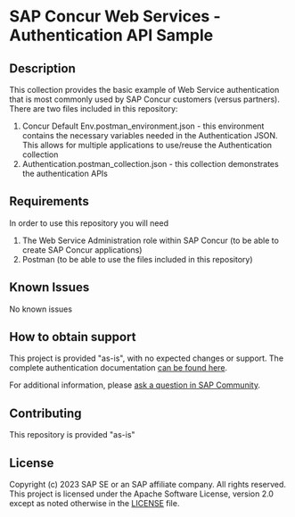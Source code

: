# SAP Concur Web Services - Authentication API Sample

## Description
This collection provides the basic example of Web Service authentication that is most commonly used by SAP Concur customers (versus partners).  There are two files included in this repository:

1) Concur Default Env.postman_environment.json - this environment contains the necessary variables needed in the Authentication JSON.  This allows for multiple applications to use/reuse the Authentication collection
2) Authentication.postman_collection.json - this collection demonstrates the authentication APIs
<!-- Please include SEO-friendly description -->

## Requirements
In order to use this repository you will need
1) The Web Service Administration role within SAP Concur (to be able to create SAP Concur applications)
2) Postman (to be able to use the files included in this repository)

## Known Issues
No known issues
<!-- You may simply state "No known issues. -->

## How to obtain support
This project is provided "as-is", with no expected changes or support.
The complete authentication documentation [can be found here](https://developer.concur.com/api-reference/authentication/getting-started.html).

For additional information, please [ask a question in SAP Community](https://answers.sap.com/questions/ask.html).

## Contributing
This repository is provided "as-is"

## License
Copyright (c) 2023 SAP SE or an SAP affiliate company. All rights reserved. This project is licensed under the Apache Software License, version 2.0 except as noted otherwise in the [LICENSE](LICENSE) file.
